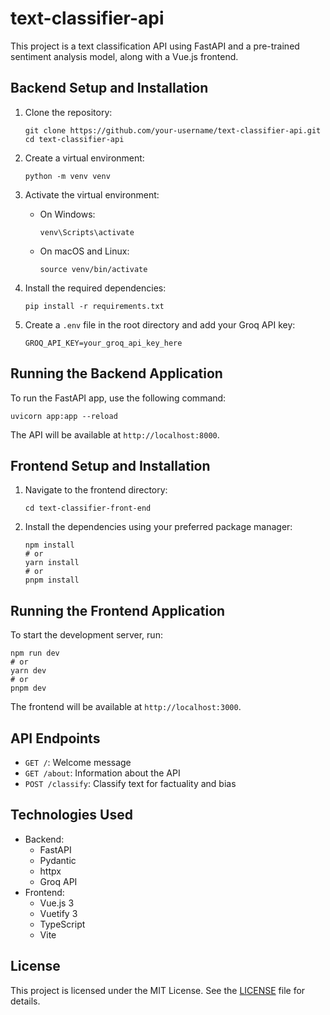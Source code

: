 # text-classifier-api

This project is a text classification API using FastAPI and a pre-trained sentiment analysis model, along with a Vue.js frontend.

## Backend Setup and Installation

1. Clone the repository:

   ```
   git clone https://github.com/your-username/text-classifier-api.git
   cd text-classifier-api
   ```

2. Create a virtual environment:

   ```
   python -m venv venv
   ```

3. Activate the virtual environment:
   - On Windows:

     ```
     venv\Scripts\activate
     ```

   - On macOS and Linux:

     ```
     source venv/bin/activate
     ```

4. Install the required dependencies:

   ```
   pip install -r requirements.txt
   ```

5. Create a `.env` file in the root directory and add your Groq API key:

   ```
   GROQ_API_KEY=your_groq_api_key_here
   ```

## Running the Backend Application

To run the FastAPI app, use the following command:

```
uvicorn app:app --reload
```

The API will be available at `http://localhost:8000`.

## Frontend Setup and Installation

1. Navigate to the frontend directory:

   ```
   cd text-classifier-front-end
   ```

2. Install the dependencies using your preferred package manager:

   ```
   npm install
   # or
   yarn install
   # or
   pnpm install
   ```

## Running the Frontend Application

To start the development server, run:

```
npm run dev
# or
yarn dev
# or
pnpm dev
```

The frontend will be available at `http://localhost:3000`.

## API Endpoints

- `GET /`: Welcome message
- `GET /about`: Information about the API
- `POST /classify`: Classify text for factuality and bias

## Technologies Used

- Backend:
  - FastAPI
  - Pydantic
  - httpx
  - Groq API
- Frontend:
  - Vue.js 3
  - Vuetify 3
  - TypeScript
  - Vite

## License

This project is licensed under the MIT License. See the [LICENSE](LICENSE) file for details.